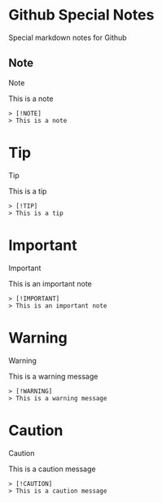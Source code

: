 # Github Special Notes
Special markdown notes for Github
## Note
> [!NOTE]
> This is a note
```
> [!NOTE]
> This is a note
```

# Tip
> [!TIP]
> This is a tip
```
> [!TIP]
> This is a tip
```

# Important
> [!IMPORTANT]
> This is an important note
```
> [!IMPORTANT]
> This is an important note
```

# Warning
> [!WARNING]
> This is a warning message
```
> [!WARNING]
> This is a warning message
```

# Caution
> [!CAUTION]
> This is a caution message
```
> [!CAUTION]
> This is a caution message
```
